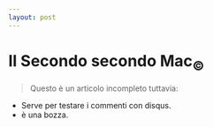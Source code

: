 ```yaml
---
layout: post
---
```


# Il Secondo secondo Mac<sub>©</sub>

> Questo è un articolo incompleto tuttavia:  
  - Serve per testare i commenti con disqus.
  - è una bozza.
